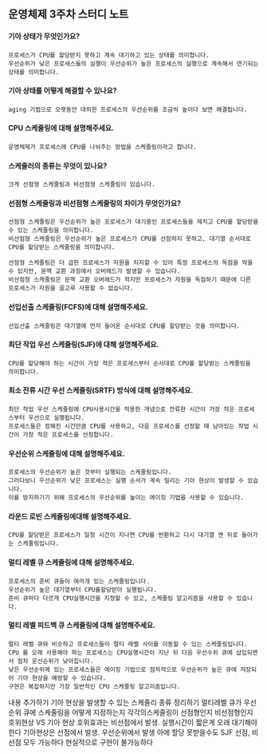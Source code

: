 ## 운영체제 3주차 스터디 노트
#### 기아 상태가 무엇인가요?
    프로세스가 CPU를 할당받지 못하고 계속 대기하고 있는 상태를 의미합니다.
    우선순위가 낮은 프로세스들의 실행이 우선순위가 높은 프로세스의 실행으로 계속해서 연기되는 상태를 의미합니다.
    
#### 기아 상태를 어떻게 해결할 수 있나요?
    aging 기법으로 오랫동안 대히한 프로세스의 우선순위를 조금씩 높이다 보면 해결됩니다.
    
#### CPU 스케줄링에 대해 설명해주세요.
    운영체제가 프로세스에 CPU를 나눠주는 방법을 스케줄링이라고 합니다.
    
#### 스케줄러의 종류는 무엇이 있나요?
    크게 선점형 스케줄링과 비선점형 스케줄링이 있습니다.
    
#### 선점형 스케줄링과 비선점형 스케줄링의 차이가 무엇인가요?
    선점형 스케줄링은 우선순위가 높은 프로세스가 대기중인 프로세스들을 제치고 CPU를 할당받을 수 있는 스케줄링을 의미합니다.
    비선점형 스케줄링은 우선순위가 높은 프로세스가 CPU를 선점하지 못하고, 대기열 순서대로 CPU를 할당받는 스케줄링을 의미합니다.

	선점형 스케줄링은 더 급한 프로세스가 자원을 차지할 수 있어 특정 프로세스의 독점을 막을 수 있지만, 문맥 교환 과정에서 오버헤드가 발생할 수 있습니다.
	비선점형 스케줄링은 문맥 교환 오버헤드가 적지만 프로세스가 자원을 독점하기 때문에 다른 프로세스가 자원을 골고루 사용할 수 없습니다.
    
#### 선입선출 스케줄링(FCFS)에 대해 설명해주세요.
    선입선출 스케줄링은 대기열에 먼저 들어온 순서대로 CPU를 할당받는 것을 의미합니다.
    
#### 최단 작업 우선 스케줄링(SJF)에 대해 설명해주세요.
    CPU를 할당해야 하는 시간이 가장 적은 프로세스부터 순서대로 CPU를 할당받는 스케줄링을 의미합니다.
    
#### 최소 잔류 시간 우선 스케줄링(SRTF) 방식에 대해 설명해주세요.
    최단 작업 우선 스케줄링에 CPU사용시간을 적용한 개념으로 잔류한 시간이 가장 작은 프로세스부터 우선으로 실행됩니다.
    프로세스들은 정해진 시간만큼 CPU를 사용하고, 다음 프로세스를 선정할 때 남아있는 작업 시간이 가장 적은 프로세스를 선정합니다.
    
    
#### 우선순위 스케줄링에 대해 설명해주세요.
	프로세스의 우선순위가 높은 것부터 실행되는 스케줄링입니다.
	그러다보니 우선순위가 낮은 프로세스는 실행 순서가 계속 밀리는 기아 현상이 발생할 수 있습니다. 
	이를 방지하기기 위해 프로세스의 우선순위를 높이는 에이징 기법을 사용할 수 있습니다.
#### 라운드 로빈 스케줄링에대해 설명해주세요.
	CPU를 할당받은 프로세스가 일정 시간이 지나면 CPU를 반환하고 다시 대기열 맨 뒤로 들어가는 스케줄링입니다.

#### 멀티 레벨 큐 스케줄링에 대해 설명해주세요.
	프로세스의 준비 큐들이 여러개 있는 스케줄링입니다.
	우선순위가 높은 대기열부터 CPU를할당받아 실행됩니다.
	준비 큐마다 다르게 CPU실행시간을 지정할 수 있고, 스케줄링 알고리즘을 사용할 수 있습니다.
	
#### 멀티 레벨 피드백 큐 스케줄링에 대해 설명해주세요.
	멀티 레벨 큐와 비슷하고 프로세스들이 멀티 레벨 사이를 이동할 수 있는 스케줄링입니다.
	CPU 를 오래 사용해야 하는 프로세스는 CPU실행시간이 지난 뒤 다음 우선수위 큐에 삽입되면서 점차 운선순위가 낮아집니다. 
	낮은 우선순위에 있는 프로세스들은 에이징 기법으로 점차적으로 우선순위가 높은 큐에 저장되어 기아 현상을 예방할 수 있습니다.
	구현은 복잡하지만 가장 일반적인 CPU 스케줄링 알고리즘입니다.


내용 추가하기
기아 현상을 발생할 수 있는 스케줄리 종류 정리하기
멀티레벨 큐가 우선순위 큐에 스케줄링을 어떻게 지정하는지
각각의스케줄링이 선점형인지 비선점형인지
호위현상 VS 기아 현상
호위효과는 비선점에서 발생. 실행시간이 짧은게 오래 대기해야한다
기아현상은 선점에서 발생. 우선순위에서 발생 아에 할당 못받을수도
SJF 선점, 비선점 모두 가능하다 현실적으로 구현이 불가능하다